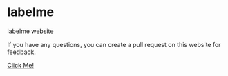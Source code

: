 # labelme
labelme website

If you have any questions, you can create a pull request on this website for feedback.

[Click Me!](https://github.com/labelme2024/labelme/pulls)




